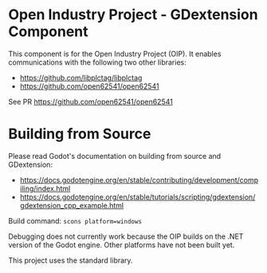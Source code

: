 # Open Industry Project - GDextension Component
This component is for the Open Industry Project (OIP). It enables communications with the following two other libraries:
- https://github.com/libplctag/libplctag
- https://github.com/open62541/open62541

See PR https://github.com/open62541/open62541

# Building from Source
Please read Godot's documentation on building from source and GDextension:
- https://docs.godotengine.org/en/stable/contributing/development/compiling/index.html
- https://docs.godotengine.org/en/stable/tutorials/scripting/gdextension/gdextension_cpp_example.html

Build command:
`scons platform=windows`

Debugging does not currently work because the OIP builds on the .NET version of the Godot engine. Other platforms have not been built yet.

This project uses the standard library.
